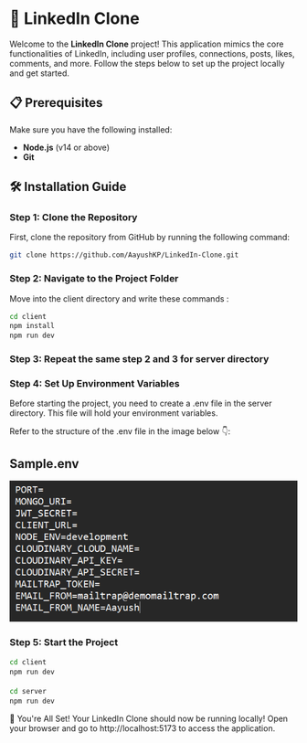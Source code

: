 # 🚀 LinkedIn Clone

Welcome to the **LinkedIn Clone** project! This application mimics the core functionalities of LinkedIn, including user profiles, connections, posts, likes, comments, and more. Follow the steps below to set up the project locally and get started.

## 📋 Prerequisites

Make sure you have the following installed:

- **Node.js** (v14 or above)
- **Git**

## 🛠️ Installation Guide

### Step 1: Clone the Repository

First, clone the repository from GitHub by running the following command:

```bash
git clone https://github.com/AayushKP/LinkedIn-Clone.git
```

### Step 2: Navigate to the Project Folder

Move into the client directory and write these commands :

```bash
cd client
npm install
npm run dev
```

### Step 3: Repeat the same step 2 and 3 for server directory

### Step 4: Set Up Environment Variables

Before starting the project, you need to create a .env file in the server directory. This file will hold your environment variables.

Refer to the structure of the .env file in the image below 👇:

## Sample.env

![Project Screenshot](client/public/images/sampleEnv.png)

### Step 5: Start the Project

```bash
cd client
npm run dev

cd server
npm run dev
```

🚀 You're All Set!
Your LinkedIn Clone should now be running locally! Open your browser and go to http://localhost:5173 to access the application.

